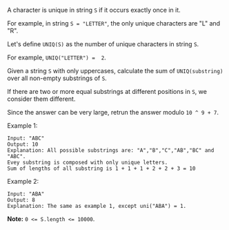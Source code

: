 A character is unique in string `S` if it occurs exactly once in it.

For example, in string `S = "LETTER"`, the only unique characters are "L" and "R".

Let's define `UNIQ(S)` as the number of unique characters in string `S`.

For example, `UNIQ("LETTER") =  2`.

Given a string `S` with only uppercases, calculate the sum of `UNIQ(substring)` over all non-empty substrings of `S`.

If there are two or more equal substrings at different positions in `S`, we consider them different.

Since the answer can be very large, retrun the answer modulo `10 ^ 9 + 7`.


Example 1:

```
Input: "ABC"
Output: 10
Explanation: All possible substrings are: "A","B","C","AB","BC" and "ABC".
Evey substring is composed with only unique letters.
Sum of lengths of all substring is 1 + 1 + 1 + 2 + 2 + 3 = 10
```
Example 2:
```
Input: "ABA"
Output: 8
Explanation: The same as example 1, except uni("ABA") = 1.
```

**Note:** `0 <= S.length <= 10000`.
